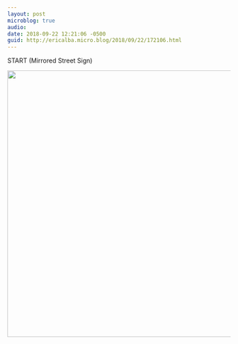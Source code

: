 ```yaml
---
layout: post
microblog: true
audio: 
date: 2018-09-22 12:21:06 -0500
guid: http://ericalba.micro.blog/2018/09/22/172106.html
---
```

START (Mirrored Street Sign)

<img src="http://micro.ericalba.com/uploads/2018/15c670d2ed.jpg" width="600" height="600" />
